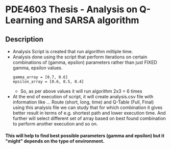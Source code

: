 # PDE4603 Thesis - Analysis on Q-Learning and SARSA algorithm

## Description
* Analysis Script is created that run algorithm miltiple time.
* Analysis done using the script that perform iterations on certain combinations of (gamma, epsilon) parameters rather than just FIXED gamma, epsilon values.
  ```
  gamma_array = [0.7, 0.6]
  epsilon_array = [0.6, 0.5, 0.4]
  ```
  * So, as per above values it will run algorithm 2x3 = 6 times
 * At the end of execution of script, it will create analysis.csv file with information like ... Route (short, long, time) and Q-Table (Full, Final)
 using this analysis file we can study that for which combination it gives better result in terms of  e.g. shortest path and lower execution time.
 And further will select different set of array based on best found combination to perform another execution and so on.
 
 #### This will help to find best possible parameters (gamma and epsilon) but it "might" depends on the type of environment.
